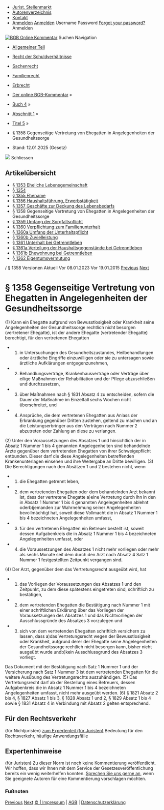   * [Jurist. Stellenmarkt](https://bgb.kommentar.de/Buch-4/Abschnitt-1/Titel-5/</job-board> "Jurist. Stellenmarkt")
  * [Autorenverzeichnis](https://bgb.kommentar.de/Buch-4/Abschnitt-1/Titel-5/</Autorenverzeichnis> "Autorenverzeichnis")
  * [Kontakt](https://bgb.kommentar.de/Buch-4/Abschnitt-1/Titel-5/</Kontakt>)
  * [Anmelden](https://bgb.kommentar.de/Buch-4/Abschnitt-1/Titel-5/<#login> "show login form") [Anmelden](https://bgb.kommentar.de/Buch-4/Abschnitt-1/Titel-5/<#> "hide login form") Username Password
[Forgot your password?](https://bgb.kommentar.de/Buch-4/Abschnitt-1/Titel-5/</user/forgotpassword>) Anmelden 


[![BGB Online Kommentar](https://bgb.kommentar.de/extension/bgb/design/bgb/images/logo.png)](https://bgb.kommentar.de/Buch-4/Abschnitt-1/Titel-5/</> "BGB Online Kommentar")
Suchen
Navigation
  * [Allgemeiner Teil](https://bgb.kommentar.de/Buch-4/Abschnitt-1/Titel-5/</Buch-1>)
  * [Recht der Schuldverhältnisse](https://bgb.kommentar.de/Buch-4/Abschnitt-1/Titel-5/</Buch-2>)
  * [Sachenrecht](https://bgb.kommentar.de/Buch-4/Abschnitt-1/Titel-5/</Buch-3>)
  * [Familienrecht](https://bgb.kommentar.de/Buch-4/Abschnitt-1/Titel-5/</Buch-4>)
  * [Erbrecht](https://bgb.kommentar.de/Buch-4/Abschnitt-1/Titel-5/</Buch-5>)


  * [Der online BGB-Kommentar](https://bgb.kommentar.de/Buch-4/Abschnitt-1/Titel-5/</>) »
  * [Buch 4](https://bgb.kommentar.de/Buch-4/Abschnitt-1/Titel-5/</Buch-4>) »
  * [Abschnitt 1](https://bgb.kommentar.de/Buch-4/Abschnitt-1/Titel-5/</Buch-4/Abschnitt-1>) »
  * [Titel 5](https://bgb.kommentar.de/Buch-4/Abschnitt-1/Titel-5/</Buch-4/Abschnitt-1/Titel-5>) »
  * § 1358 Gegenseitige Vertretung von Ehegatten in Angelegenheiten der Gesundheitssorge 
  * Stand: 12.01.2025 (Gesetz) 


![](https://vg01.met.vgwort.de/na/1c9909529ead4f509072c06d9081a7d5)
Schliessen 
## Artikelübersicht
  * [ § 1353 Eheliche Lebensgemeinschaft ](https://bgb.kommentar.de/Buch-4/Abschnitt-1/Titel-5/</Buch-4/Abschnitt-1/Titel-5/Eheliche-Lebensgemeinschaft>)
  * [ § 1354 ](https://bgb.kommentar.de/Buch-4/Abschnitt-1/Titel-5/</Buch-4/Abschnitt-1/Titel-5/node_1793>)
  * [ § 1355 Ehename ](https://bgb.kommentar.de/Buch-4/Abschnitt-1/Titel-5/</Buch-4/Abschnitt-1/Titel-5/Ehename>)
  * [ § 1356 Haushaltsführung, Erwerbstätigkeit ](https://bgb.kommentar.de/Buch-4/Abschnitt-1/Titel-5/</Buch-4/Abschnitt-1/Titel-5/Haushaltsfuehrung-Erwerbstaetigkeit>)
  * [ § 1357 Geschäfte zur Deckung des Lebensbedarfs ](https://bgb.kommentar.de/Buch-4/Abschnitt-1/Titel-5/</Buch-4/Abschnitt-1/Titel-5/Geschaefte-zur-Deckung-des-Lebensbedarfs>)
  * § 1358 Gegenseitige Vertretung von Ehegatten in Angelegenheiten der Gesundheitssorge 
  * [ § 1359 Umfang der Sorgfaltspflicht ](https://bgb.kommentar.de/Buch-4/Abschnitt-1/Titel-5/</Buch-4/Abschnitt-1/Titel-5/Umfang-der-Sorgfaltspflicht>)
  * [ § 1360 Verpflichtung zum Familienunterhalt ](https://bgb.kommentar.de/Buch-4/Abschnitt-1/Titel-5/</Buch-4/Abschnitt-1/Titel-5/Verpflichtung-zum-Familienunterhalt>)
  * [ § 1360a Umfang der Unterhaltspflicht ](https://bgb.kommentar.de/Buch-4/Abschnitt-1/Titel-5/</Buch-4/Abschnitt-1/Titel-5/Umfang-der-Unterhaltspflicht>)
  * [ § 1360b Zuvielleistung ](https://bgb.kommentar.de/Buch-4/Abschnitt-1/Titel-5/</Buch-4/Abschnitt-1/Titel-5/Zuvielleistung>)
  * [ § 1361 Unterhalt bei Getrenntleben ](https://bgb.kommentar.de/Buch-4/Abschnitt-1/Titel-5/</Buch-4/Abschnitt-1/Titel-5/Unterhalt-bei-Getrenntleben>)
  * [ § 1361a Verteilung der Haushaltsgegenstände bei Getrenntleben ](https://bgb.kommentar.de/Buch-4/Abschnitt-1/Titel-5/</Buch-4/Abschnitt-1/Titel-5/Verteilung-der-Haushaltsgegenstaende-bei-Getrenntleben>)
  * [ § 1361b Ehewohnung bei Getrenntleben ](https://bgb.kommentar.de/Buch-4/Abschnitt-1/Titel-5/</Buch-4/Abschnitt-1/Titel-5/Ehewohnung-bei-Getrenntleben>)
  * [ § 1362 Eigentumsvermutung ](https://bgb.kommentar.de/Buch-4/Abschnitt-1/Titel-5/</Buch-4/Abschnitt-1/Titel-5/Eigentumsvermutung>)


/ § 1358 
Versionen  Aktuell Vor 08.01.2023 Vor 19.01.2015
[Previous](https://bgb.kommentar.de/Buch-4/Abschnitt-1/Titel-5/</Buch-4/Abschnitt-1/Titel-5/Geschaefte-zur-Deckung-des-Lebensbedarfs> "§ 1357 Geschäfte zur Deckung des Lebensbedarfs") [Next](https://bgb.kommentar.de/Buch-4/Abschnitt-1/Titel-5/</Buch-4/Abschnitt-1/Titel-5/Umfang-der-Sorgfaltspflicht> "§ 1359 Umfang der Sorgfaltspflicht")
# § 1358 Gegenseitige Vertretung von Ehegatten in Angelegenheiten der Gesundheitssorge
(1) Kann ein Ehegatte aufgrund von Bewusstlosigkeit oder Krankheit seine Angelegenheiten der Gesundheitssorge rechtlich nicht besorgen (vertretener Ehegatte), ist der andere Ehegatte (vertretender Ehegatte) berechtigt, für den vertretenen Ehegatten 
  * 1. in Untersuchungen des Gesundheitszustandes, Heilbehandlungen oder ärztliche Eingriffe einzuwilligen oder sie zu untersagen sowie ärztliche Aufklärungen entgegenzunehmen,
  * 2. Behandlungsverträge, Krankenhausverträge oder Verträge über eilige Maßnahmen der Rehabilitation und der Pflege abzuschließen und durchzusetzen,
  * 3. über Maßnahmen nach § 1831 Absatz 4 zu entscheiden, sofern die Dauer der Maßnahme im Einzelfall sechs Wochen nicht überschreitet, und
  * 4. Ansprüche, die dem vertretenen Ehegatten aus Anlass der Erkrankung gegenüber Dritten zustehen, geltend zu machen und an die Leistungserbringer aus den Verträgen nach Nummer 2 abzutreten oder Zahlung an diese zu verlangen.


(2) Unter den Voraussetzungen des Absatzes 1 und hinsichtlich der in Absatz 1 Nummer 1 bis 4 genannten Angelegenheiten sind behandelnde Ärzte gegenüber dem vertretenden Ehegatten von ihrer Schweigepflicht entbunden. Dieser darf die diese Angelegenheiten betreffenden Krankenunterlagen einsehen und ihre Weitergabe an Dritte bewilligen.
(3) Die Berechtigungen nach den Absätzen 1 und 2 bestehen nicht, wenn 
  * 1. die Ehegatten getrennt leben,
  * 2. dem vertretenden Ehegatten oder dem behandelnden Arzt bekannt ist, dass der vertretene Ehegatte a)eine Vertretung durch ihn in den in Absatz 1 Nummer 1 bis 4 genannten Angelegenheiten ablehnt oderb)jemanden zur Wahrnehmung seiner Angelegenheiten bevollmächtigt hat, soweit diese Vollmacht die in Absatz 1 Nummer 1 bis 4 bezeichneten Angelegenheiten umfasst,
  * 3. für den vertretenen Ehegatten ein Betreuer bestellt ist, soweit dessen Aufgabenkreis die in Absatz 1 Nummer 1 bis 4 bezeichneten Angelegenheiten umfasst, oder
  * 4. die Voraussetzungen des Absatzes 1 nicht mehr vorliegen oder mehr als sechs Monate seit dem durch den Arzt nach Absatz 4 Satz 1 Nummer 1 festgestellten Zeitpunkt vergangen sind.


(4) Der Arzt, gegenüber dem das Vertretungsrecht ausgeübt wird, hat 
  * 1. das Vorliegen der Voraussetzungen des Absatzes 1 und den Zeitpunkt, zu dem diese spätestens eingetreten sind, schriftlich zu bestätigen,
  * 2. dem vertretenden Ehegatten die Bestätigung nach Nummer 1 mit einer schriftlichen Erklärung über das Vorliegen der Voraussetzungen des Absatzes 1 und das Nichtvorliegen der Ausschlussgründe des Absatzes 3 vorzulegen und
  * 3. sich von dem vertretenden Ehegatten schriftlich versichern zu lassen, dass a)das Vertretungsrecht wegen der Bewusstlosigkeit oder Krankheit, aufgrund derer der Ehegatte seine Angelegenheiten der Gesundheitssorge rechtlich nicht besorgen kann, bisher nicht ausgeübt wurde undb)kein Ausschlussgrund des Absatzes 3 vorliegt.


Das Dokument mit der Bestätigung nach Satz 1 Nummer 1 und der Versicherung nach Satz 1 Nummer 3 ist dem vertretenden Ehegatten für die weitere Ausübung des Vertretungsrechts auszuhändigen.
(5) Das Vertretungsrecht darf ab der Bestellung eines Betreuers, dessen Aufgabenkreis die in Absatz 1 Nummer 1 bis 4 bezeichneten Angelegenheiten umfasst, nicht mehr ausgeübt werden.
(6) § 1821 Absatz 2 bis 4, § 1827 Absatz 1 bis 3, § 1828 Absatz 1 und 2, § 1829 Absatz 1 bis 4 sowie § 1831 Absatz 4 in Verbindung mit Absatz 2 gelten entsprechend.
## Für den Rechtsverkehr 
(für Nichtjuristen)
[zum Expertenteil (für Juristen)](https://bgb.kommentar.de/Buch-4/Abschnitt-1/Titel-5/<#expertenhinweise>)
Bedeutung für den Rechtsverkehr, häufige Anwendungsfälle
## Expertenhinweise
(für Juristen)
Zu dieser Norm ist noch keine Kommentierung veröffentlicht. Wir hoffen, dass wir Ihnen mit dem Service der Gesetzesveröffentlichung bereits ein wenig weiterhelfen konnten. [Sprechen Sie uns gerne an](https://bgb.kommentar.de/Buch-4/Abschnitt-1/Titel-5/</Kontakt>), wenn Sie geeignete Autoren für eine Kommentierung vorschlagen möchten. 
### Fußnoten
[Previous](https://bgb.kommentar.de/Buch-4/Abschnitt-1/Titel-5/</Buch-4/Abschnitt-1/Titel-5/Geschaefte-zur-Deckung-des-Lebensbedarfs> "§ 1357 Geschäfte zur Deckung des Lebensbedarfs") [Next](https://bgb.kommentar.de/Buch-4/Abschnitt-1/Titel-5/</Buch-4/Abschnitt-1/Titel-5/Umfang-der-Sorgfaltspflicht> "§ 1359 Umfang der Sorgfaltspflicht")
[© | Impressum](https://bgb.kommentar.de/Buch-4/Abschnitt-1/Titel-5/</Kontakt>) | [AGB](https://bgb.kommentar.de/Buch-4/Abschnitt-1/Titel-5/</AGB>) | [Datenschutzerklärung](https://bgb.kommentar.de/Buch-4/Abschnitt-1/Titel-5/</Datenschutzerklaerung-fuer-Leser>)
